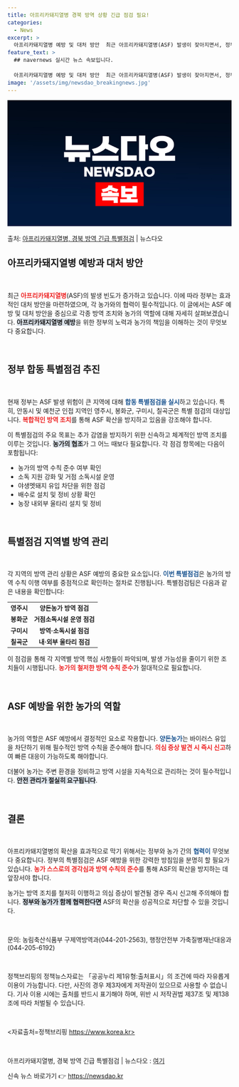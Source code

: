 ```yaml
---
title: 아프리카돼지열병 경북 방역 상황 긴급 점검 필요!
categories:
  - News
excerpt: >
  아프리카돼지열병 예방 및 대처 방안  최근 아프리카돼지열병(ASF) 발생이 잦아지면서, 정부는 신속하고 철저…
feature_text: >
  ## navernews 실시간 뉴스 속보입니다.

  아프리카돼지열병 예방 및 대처 방안  최근 아프리카돼지열병(ASF) 발생이 잦아지면서, 정부는 신속하고 철저…
image: '/assets/img/newsdao_breakingnews.jpg'
---
```


![뉴스다오 속보](/assets/img/newsdao_breakingnews.jpg)

<p>출처: <a href="https://newsdao.kr/4746" rel="dofollow">아프리카돼지열병, 경북 방역 긴급 특별점검</a> | 뉴스다오</p>

<h2 data-ke-size="size26">아프리카돼지열병 예방과 대처 방안</h2>

<p data-ke-size="size16">&nbsp;</p>

최근 <b><span style="color: #ee2323;">아프리카돼지열병</span></b>(ASF)의 발생 빈도가 증가하고 있습니다. 이에 따라 정부는 효과적인 대처 방안을 마련하였으며, 각 농가와의 협력이 필수적입니다. 이 글에서는 ASF 예방 및 대처 방안을 중심으로 각종 방역 조치와 농가의 역할에 대해 자세히 살펴보겠습니다. <b><span style="background-color: #21538527;">아프리카돼지열병 예방</span></b>을 위한 정부의 노력과 농가의 책임을 이해하는 것이 무엇보다 중요합니다. 

<p data-ke-size="size16">&nbsp;</p>

<h2 data-ke-size="size26">정부 합동 특별점검 추진</h2>

<p data-ke-size="size16">&nbsp;</p>

현재 정부는 ASF 발생 위험이 큰 지역에 대해 <b><span style="color: #1a5490;">합동 특별점검을 실시</span></b>하고 있습니다. 특히, 안동시 및 예천군 인접 지역인 영주시, 봉화군, 구미시, 칠곡군은 특별 점검의 대상입니다. <b><span style="color: #ee2323;">복합적인 방역 조치</span></b>를 통해 ASF 확산을 방지하고 있음을 강조해야 합니다. 

이 특별점검의 주요 목표는 추가 감염을 방지하기 위한 신속하고 체계적인 방역 조치를 이루는 것입니다. <b><span style="background-color: #21538527;">농가의 협조</span></b>가 그 어느 때보다 필요합니다. 각 점검 항목에는 다음이 포함됩니다:

<ul>
  <li>농가의 방역 수칙 준수 여부 확인</li>
  <li>소독 지원 강화 및 거점 소독시설 운영</li>
  <li>야생멧돼지 유입 차단을 위한 점검</li>
  <li>배수로 설치 및 정비 상황 확인</li>
  <li>농장 내외부 울타리 설치 및 정비</li>
</ul>

<p data-ke-size="size16">&nbsp;</p>

<h2 data-ke-size="size26">특별점검 지역별 방역 관리</h2>

<p data-ke-size="size16">&nbsp;</p>

각 지역의 방역 관리 상황은 ASF 예방의 중요한 요소입니다. <b><span style="color: #1a5490;">이번 특별점검</span></b>은 농가의 방역 수칙 이행 여부를 중점적으로 확인하는 절차로 진행됩니다. 특별점검팀은 다음과 같은 내용을 확인합니다: 

<table style="width: 100%; border-collapse: collapse;">
  <tr>
    <td style="text-align: center; height: 17px;"><b>영주시</b></td>
    <td style="text-align: center; height: 17px;"><b>양돈농가 방역 점검</b></td>
  </tr>
  <tr>
    <td style="text-align: center; height: 17px;"><b>봉화군</b></td>
    <td style="text-align: center; height: 17px;"><b>거점소독시설 운영 점검</b></td>
  </tr>
  <tr>
    <td style="text-align: center; height: 17px;"><b>구미시</b></td>
    <td style="text-align: center; height: 17px;"><b>방역·소독시설 점검</b></td>
  </tr>
  <tr>
    <td style="text-align: center; height: 17px;"><b>칠곡군</b></td>
    <td style="text-align: center; height: 17px;"><b>내·외부 울타리 점검</b></td>
  </tr>
</table>

이 점검을 통해 각 지역별 방역 핵심 사항들이 파악되며, 발생 가능성을 줄이기 위한 조치들이 시행됩니다. <b><span style="color: #ee2323;">농가의 철저한 방역 수칙 준수</span></b>가 절대적으로 필요합니다. 

<p data-ke-size="size16">&nbsp;</p>

<h2 data-ke-size="size26">ASF 예방을 위한 농가의 역할</h2>

<p data-ke-size="size16">&nbsp;</p>

농가의 역할은 ASF 예방에서 결정적인 요소로 작용합니다. <b><span style="color: #1a5490;">양돈농가</span></b>는 바이러스 유입을 차단하기 위해 필수적인 방역 수칙을 준수해야 합니다. <b><span style="color: #ee2323;">의심 증상 발견 시 즉시 신고</span></b>하여 빠른 대응이 가능하도록 해야합니다. 

더불어 농가는 주변 환경을 정비하고 방역 시설을 지속적으로 관리하는 것이 필수적입니다. <b><span style="background-color: #21538527;">안전 관리가 절실히 요구됩니다</span></b>.

<p data-ke-size="size16">&nbsp;</p>

<h2 data-ke-size="size26">결론</h2>

<p data-ke-size="size16">&nbsp;</p>

아프리카돼지열병의 확산을 효과적으로 막기 위해서는 정부와 농가 간의 <b><span style="color: #1a5490;">협력이</span></b> 무엇보다 중요합니다. 정부의 특별점검은 ASF 예방을 위한 강력한 방침임을 분명히 할 필요가 있습니다. <b><span style="color: #ee2323;">농가 스스로의 경각심과 방역 수칙의 준수</span></b>를 통해 ASF의 확산을 방지하는 데 앞장서야 합니다. 

농가는 방역 조치를 철저히 이행하고 의심 증상이 발견될 경우 즉시 신고해 주의해야 합니다. <b><span style="background-color: #21538527;">정부와 농가가 함께 협력한다면</span></b> ASF의 확산을 성공적으로 차단할 수 있을 것입니다. 

<p data-ke-size="size16">&nbsp;</p>

문의: 농림축산식품부 구제역방역과(044-201-2563), 행정안전부 가축질병재난대응과(044-205-6192) 

<p data-ke-size="size16">&nbsp;</p>

정책브리핑의 정책뉴스자료는 「공공누리 제1유형:출처표시」의 조건에 따라 자유롭게 이용이 가능합니다. 다만, 사진의 경우 제3자에게 저작권이 있으므로 사용할 수 없습니다. 기사 이용 시에는 출처를 반드시 표기해야 하며, 위반 시 저작권법 제37조 및 제138조에 따라 처벌될 수 있습니다. 

<p data-ke-size="size16">&nbsp;</p>

<자료출처=정책브리핑 https://www.korea.kr>

<p data-ke-size="size16">&nbsp;</p>

아프리카돼지열병, 경북 방역 긴급 특별점검 | 뉴스다오  : <a href="https://newsdao.kr/4746">여기</a>  

신속 뉴스 바로가기 👉 <a href="https://newsdao.kr" rel="dofollow">https://newsdao.kr</a>


